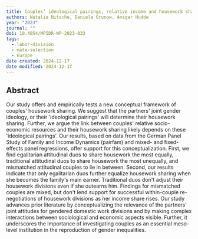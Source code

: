 ```yaml
---
title: Couples’ ideological pairings, relative income and housework sharing
authors: Natalie Nitsche, Daniela Grunow, Ansgar Hudde
year: "2023"
journal: ""
doi: 10.4054/MPIDR-WP-2023-033
tags:
  - labor-division
  - mate-selection
  - Europe
date created: 2024-12-17
date modified: 2024-12-17
---
```


## Abstract

Our study offers and empirically tests a new conceptual framework of couples' housework sharing. We suggest that the partners' joint gender ideology, or their 'ideological pairings' will determine their housework sharing. Further, we argue the link between couples' relative socio-economic resources and their housework sharing likely depends on these 'ideological pairings'. Our results, based on data from the German Panel Study of Family and Income Dynamics (pairfam) and mixed- and fixed-effects panel regressions, offer support for this conceptualization. First, we find egalitarian attitudinal duos to share housework the most equally, traditional attitudinal duos to share housework the most unequally, and mismatched attitudinal couples to lie in between. Second, our results indicate that only egalitarian duos further equalize housework sharing when she becomes the family's main earner. Traditional duos don't adjust their housework divisions even if she outearns him. Findings for mismatched couples are mixed, but don't lend support for successful within-couple re-negotiations of housework divisions as her income share rises. Our study advances prior literature by conceptualizing the relevance of the partners' joint attitudes for gendered domestic work divisions and by making complex interactions between sociological and economic aspects visible. Further, it underscores the importance of investigating couples as an essential meso-level institution in the reproduction of gender inequalities.
